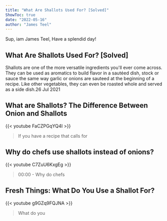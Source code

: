 ```yaml
---
title: "What Are Shallots Used For? [Solved]"
ShowToc: true 
date: "2022-05-16"
author: "James Teel" 
---
```


Sup, iam James Teel, Have a splendid day!
## What Are Shallots Used For? [Solved]
 Shallots are one of the more versatile ingredients you'll ever come across. They can be used as aromatics to build flavor in a sautéed dish, stock or sauce the same way garlic or onions are sauteed at the beginning of a recipe. Like other vegetables, they can even be roasted whole and served as a side dish.26 Jul 2021

## What are Shallots? The Difference Between Onion and Shallots
{{< youtube FaCZPGqYQ4I >}}
>If you have a recipe that calls for 

## Why do chefs use shallots instead of onions?
{{< youtube C7ZuU6KxgEg >}}
>00:00 - Why do chefs 

## Fresh Things: What Do You Use a Shallot For?
{{< youtube g9GZq9FQJNA >}}
>What do you 

